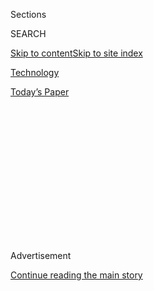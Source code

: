 <div id="app">

<div>

<div>

<div>

<div class="NYTAppHideMasthead css-1q2w90k e1suatyy0">

<div class="section css-ui9rw0 e1suatyy2">

<div class="css-eph4ug er09x8g0">

<div class="css-6n7j50">

</div>

<span class="css-1dv1kvn">Sections</span>

<div class="css-10488qs">

<span class="css-1dv1kvn">SEARCH</span>

</div>

[Skip to content](#site-content)[Skip to site
index](#site-index)

</div>

<div id="masthead-section-label" class="css-1wr3we4 eaxe0e00">

[Technology](https://www.nytimes3xbfgragh.onion/section/technology)

</div>

<div class="css-10698na e1huz5gh0">

</div>

</div>

<div id="masthead-bar-one" class="section hasLinks css-15hmgas e1csuq9d3">

<div class="css-uqyvli e1csuq9d0">

</div>

<div class="css-1uqjmks e1csuq9d1">

</div>

<div class="css-9e9ivx">

[](https://myaccount.nytimes3xbfgragh.onion/auth/login?response_type=cookie&client_id=vi)

</div>

<div class="css-1bvtpon e1csuq9d2">

[Today’s
Paper](https://www.nytimes3xbfgragh.onion/section/todayspaper)

</div>

</div>

</div>

</div>

<div data-aria-hidden="false">

<div id="site-content" data-role="main">

<div>

<div class="css-1aor85t" style="opacity:0.000000001;z-index:-1;visibility:hidden">

<div class="css-1hqnpie">

<div class="css-epjblv">

<span class="css-17xtcya">[Technology](/section/technology)</span><span class="css-x15j1o">|</span><span class="css-fwqvlz">Apple
Replaces Phil Schiller as Its Top Marketing
Executive</span>

</div>

<div class="css-k008qs">

<div class="css-1iwv8en">

<span class="css-18z7m18"></span>

<div>

</div>

</div>

<span class="css-1n6z4y">https://nyti.ms/2XuyZtf</span>

<div class="css-1705lsu">

<div class="css-4xjgmj">

<div class="css-4skfbu" data-role="toolbar" data-aria-label="Social Media Share buttons, Save button, and Comments Panel with current comment count" data-testid="share-tools">

  - 
  - 
  - 
  - 
    
    <div class="css-6n7j50">
    
    </div>

  - 

</div>

</div>

</div>

</div>

</div>

</div>

<div id="NYT_TOP_BANNER_REGION" class="css-13pd83m">

</div>

<div id="top-wrapper" class="css-1sy8kpn">

<div id="top-slug" class="css-l9onyx">

Advertisement

</div>

[Continue reading the main
story](#after-top)

<div class="ad top-wrapper" style="text-align:center;height:100%;display:block;min-height:250px">

<div id="top" class="place-ad" data-position="top" data-size-key="top">

</div>

</div>

<div id="after-top">

</div>

</div>

<div>

<div id="sponsor-wrapper" class="css-1hyfx7x">

<div id="sponsor-slug" class="css-19vbshk">

Supported by

</div>

[Continue reading the main
story](#after-sponsor)

<div id="sponsor" class="ad sponsor-wrapper" style="text-align:center;height:100%;display:block">

</div>

<div id="after-sponsor">

</div>

</div>

<div class="css-186x18t">

</div>

<div class="css-1vkm6nb ehdk2mb0">

# Apple Replaces Phil Schiller as Its Top Marketing Executive

</div>

Mr. Schiller will be replaced by Greg Joswiak, a longtime executive at
the company.

<div class="css-79elbk" data-testid="photoviewer-wrapper">

<div class="css-z3e15g" data-testid="photoviewer-wrapper-hidden">

</div>

<div class="css-1a48zt4 ehw59r15" data-testid="photoviewer-children">

![<span class="css-16f3y1r e13ogyst0" data-aria-hidden="true">Phil
Schiller, Apple's longtime marketing chief, will become an “Apple
Fellow.”</span><span class="css-cnj6d5 e1z0qqy90" itemprop="copyrightHolder"><span class="css-1ly73wi e1tej78p0">Credit...</span><span><span>Stephen
Lam/Reuters</span></span></span>](https://static01.graylady3jvrrxbe.onion/images/2020/08/04/business/04apple/merlin_160564608_9afafdf7-e9fd-44f5-9b2d-daad3b37e192-articleLarge.jpg?quality=75&auto=webp&disable=upscale)

</div>

</div>

<div class="css-18e8msd">

<div class="css-vp77d3 epjyd6m0">

<div class="css-1baulvz">

By [<span class="css-1baulvz" itemprop="name">Davey
Alba</span>](https://www.nytimes3xbfgragh.onion/by/davey-alba) and
[<span class="css-1baulvz last-byline" itemprop="name">Brian X.
Chen</span>](https://www.nytimes3xbfgragh.onion/by/brian-x-chen)

</div>

</div>

  - 
    
    <div class="css-ld3wwf e16638kd2">
    
    Aug. 4, 2020Updated <span class="css-epvm6">2:39 p.m.
    ET</span>
    
    </div>

  - 
    
    <div class="css-4xjgmj">
    
    <div class="css-pvvomx" data-role="toolbar" data-aria-label="Social Media Share buttons, Save button, and Comments Panel with current comment count" data-testid="share-tools">
    
      - 
      - 
      - 
      - 
        
        <div class="css-6n7j50">
        
        </div>
    
      - 
    
    </div>
    
    </div>

</div>

</div>

<div class="section meteredContent css-1r7ky0e" name="articleBody" itemprop="articleBody">

<div class="css-1fanzo5 StoryBodyCompanionColumn">

<div class="css-53u6y8">

Apple
[announced](https://www.apple.com/newsroom/2020/08/phil-schiller-advances-to-apple-fellow/)
on Tuesday that its long-serving chief marketing officer, Phil Schiller,
would step down and be replaced by Greg Joswiak, a prominent product
marketing executive at the company.

The company said that Mr. Schiller would continue to work at the company
as an “Apple Fellow” and oversee the Apple App Store and the company’s
communications, among other duties. He will continue to report to
Apple’s chief executive, Tim Cook.

“Phil has helped make Apple the company it is today and his
contributions are broad, vast, and run deep,” Mr. Cook said in a
statement. He added that Mr. Joswiak’s many years of leadership at the
company made him “perfectly suited to this new role.”

The move follows the departure of some prominent company leaders in the
last few years, including Jony Ive, Apple’s former head of design, and
Angela Ahrendts, who once served as the company’s head of retail.

</div>

</div>

<div class="css-1fanzo5 StoryBodyCompanionColumn">

<div class="css-53u6y8">

“I’ll keep working here as long as they will have me,” Mr. Schiller, 60,
said in the company’s statement. “I also want to make some time in the
years ahead for my family, friends, and a few personal projects I care
deeply about.”

Mr. Schiller’s title as head of marketing was, in some ways, an
understatement for his actual role at the company. The Apple executive
was involved in the conception and design of the company’s most
important products, including the iPhone and iPad, working closely with
Steve Jobs, Mr. Ive and Scott Forstall, the former head of software. Mr.
Schiller has worked at Apple since 1987.

In an
[interview](https://www.nytimes3xbfgragh.onion/interactive/2019/12/15/technology/decade-in-tech.html)
last October, Mr. Schiller reflected on the development of the original
iPad. Around 2005, he and other Apple executives watched a demonstration
from Bas Ording, an interface designer, on multitouch technology, in
which he pretended to scroll on the screen and the screen moved up and
down, mimicking realistic physics. The team decided to table the
development of a tablet and focus on bringing multitouch technology to a
smartphone, which would eventually become the iPhone. The iPhone’s
success, followed by the introduction of the App Store, laid a
foundation for Apple to develop the iPad.

“We all got excited because when you think of all of the best products
from Apple through history, usually the user interface model is
essential to that departure from the past — whether it’s the mouse and
the Mac, the click wheel on the iPod — this was going to be one of those
moments,” he said.

When Mr. Jobs took a leave of absence from the company before his death,
Mr. Schiller hosted the company’s marketing events to introduce new
products. Some believed Mr. Schiller was among those who could succeed
Mr. Jobs, though it eventually became clear that Mr. Cook would take
over.

</div>

</div>

<div class="css-1fanzo5 StoryBodyCompanionColumn">

<div class="css-53u6y8">

Mr. Schiller has long overseen the App Store, which faces scrutiny for
taking a 30 percent cut of app sales and in-app purchases. [Lawmakers
questioned Mr.
Cook](https://www.nytimes3xbfgragh.onion/2020/07/29/technology/big-tech-hearing-apple-amazon-facebook-google.html)
about the store last week on Capitol Hill, arguing that the policy was
anti-competitive and asking why[Apple ranked its own apps ahead of
rivals’
offerings](https://www.nytimes3xbfgragh.onion/interactive/2019/09/09/technology/apple-app-store-competition.html).
Among other issues, they noted that Apple tried to collect its
commission on the sales from businesses like ClassPass and Airbnb when
they [began selling virtual
classes](https://www.nytimes3xbfgragh.onion/2020/07/28/technology/apple-app-store-airbnb-classpass.html)
during the coronavirus pandemic.

Mr. Joswiak, 56, another longtime Apple veteran known for his
gregariousness, oversaw marketing for the iPhone and the iPod. He has
worked more often behind the scenes, giving presentations of new
products to media professionals. He made few onstage appearances but
became more actively involved in events over the last few years.

</div>

</div>

</div>

<div>

</div>

<div>

</div>

<div>

</div>

<div>

<div id="bottom-wrapper" class="css-1ede5it">

<div id="bottom-slug" class="css-l9onyx">

Advertisement

</div>

[Continue reading the main
story](#after-bottom)

<div id="bottom" class="ad bottom-wrapper" style="text-align:center;height:100%;display:block;min-height:90px">

</div>

<div id="after-bottom">

</div>

</div>

</div>

</div>

</div>

## Site Index

<div>

</div>

## Site Information Navigation

  - [© <span>2020</span> <span>The New York Times
    Company</span>](https://help.nytimes3xbfgragh.onion/hc/en-us/articles/115014792127-Copyright-notice)

<!-- end list -->

  - [NYTCo](https://www.nytco.com/)
  - [Contact
    Us](https://help.nytimes3xbfgragh.onion/hc/en-us/articles/115015385887-Contact-Us)
  - [Work with us](https://www.nytco.com/careers/)
  - [Advertise](https://nytmediakit.com/)
  - [T Brand Studio](http://www.tbrandstudio.com/)
  - [Your Ad
    Choices](https://www.nytimes3xbfgragh.onion/privacy/cookie-policy#how-do-i-manage-trackers)
  - [Privacy](https://www.nytimes3xbfgragh.onion/privacy)
  - [Terms of
    Service](https://help.nytimes3xbfgragh.onion/hc/en-us/articles/115014893428-Terms-of-service)
  - [Terms of
    Sale](https://help.nytimes3xbfgragh.onion/hc/en-us/articles/115014893968-Terms-of-sale)
  - [Site
    Map](https://spiderbites.nytimes3xbfgragh.onion)
  - [Help](https://help.nytimes3xbfgragh.onion/hc/en-us)
  - [Subscriptions](https://www.nytimes3xbfgragh.onion/subscription?campaignId=37WXW)

</div>

</div>

</div>

</div>
